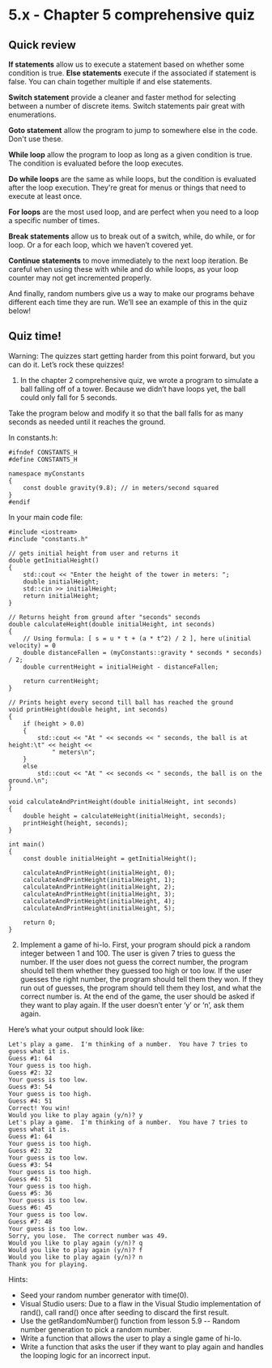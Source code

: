 
# 5.x - Chapter 5 comprehensive quiz

## Quick review

**If statements** allow us to execute a statement based on whether some condition is true. **Else statements** execute if the associated if statement is false. You can chain together multiple if and else statements.

**Switch statement** provide a cleaner and faster method for selecting between a number of discrete items. Switch statements pair great with enumerations.

**Goto statement** allow the program to jump to somewhere else in the code. Don't use these.

**While loop** allow the program to loop as long as a given condition is true. The condition is evaluated before the loop executes.

**Do while loops** are the same as while loops, but the condition is evaluated after the loop execution. They're great for menus or things that need to execute at least once.

**For loops** are the most used loop, and are perfect when you need to a loop a specific number of times.

**Break statements** allow us to break out of a switch, while, do while, or for loop. Or a for each loop, which we haven’t covered yet.

**Continue statements** to move immediately to the next loop iteration. Be careful when using these with while and do while loops, as your loop counter may not get incremented properly.

And finally, random numbers give us a way to make our programs behave different each time they are run. We’ll see an example of this in the quiz below!

## Quiz time!

Warning: The quizzes start getting harder from this point forward, but you can do it. Let’s rock these quizzes!

1) In the chapter 2 comprehensive quiz, we wrote a program to simulate a ball falling off of a tower. Because we didn’t have loops yet, the ball could only fall for 5 seconds.

Take the program below and modify it so that the ball falls for as many seconds as needed until it reaches the ground.

In constants.h:

```
#ifndef CONSTANTS_H
#define CONSTANTS_H

namespace myConstants
{
    const double gravity(9.8); // in meters/second squared
}
#endif
```

In your main code file:

```
#include <iostream>
#include "constants.h"

// gets initial height from user and returns it
double getInitialHeight()
{
	std::cout << "Enter the height of the tower in meters: ";
	double initialHeight;
	std::cin >> initialHeight;
	return initialHeight;
}

// Returns height from ground after "seconds" seconds
double calculateHeight(double initialHeight, int seconds)
{
	// Using formula: [ s = u * t + (a * t^2) / 2 ], here u(initial velocity) = 0
	double distanceFallen = (myConstants::gravity * seconds * seconds) / 2;
	double currentHeight = initialHeight - distanceFallen;

	return currentHeight;
}

// Prints height every second till ball has reached the ground
void printHeight(double height, int seconds)
{
	if (height > 0.0)
	{
		std::cout << "At " << seconds << " seconds, the ball is at height:\t" << height <<
			" meters\n";
	}
	else
		std::cout << "At " << seconds << " seconds, the ball is on the ground.\n";
}

void calculateAndPrintHeight(double initialHeight, int seconds)
{
	double height = calculateHeight(initialHeight, seconds);
	printHeight(height, seconds);
}

int main()
{
	const double initialHeight = getInitialHeight();

	calculateAndPrintHeight(initialHeight, 0);
	calculateAndPrintHeight(initialHeight, 1);
	calculateAndPrintHeight(initialHeight, 2);
	calculateAndPrintHeight(initialHeight, 3);
	calculateAndPrintHeight(initialHeight, 4);
	calculateAndPrintHeight(initialHeight, 5);

	return 0;
}
```

2) Implement a game of hi-lo. First, your program should pick a random integer between 1 and 100. The user is given 7 tries to guess the number. If the user does not guess the correct number, the program should tell them whether they guessed too high or too low. If the user guesses the right number, the program should tell them they won. If they run out of guesses, the program should tell them they lost, and what the correct number is. At the end of the game, the user should be asked if they want to play again. If the user doesn’t enter ‘y’ or ‘n’, ask them again.

Here’s what your output should look like:

```
Let's play a game.  I'm thinking of a number.  You have 7 tries to guess what it is.
Guess #1: 64
Your guess is too high.
Guess #2: 32
Your guess is too low.
Guess #3: 54
Your guess is too high.
Guess #4: 51
Correct! You win!
Would you like to play again (y/n)? y
Let's play a game.  I'm thinking of a number.  You have 7 tries to guess what it is.
Guess #1: 64
Your guess is too high.
Guess #2: 32
Your guess is too low.
Guess #3: 54
Your guess is too high.
Guess #4: 51
Your guess is too high.
Guess #5: 36
Your guess is too low.
Guess #6: 45
Your guess is too low.
Guess #7: 48
Your guess is too low.
Sorry, you lose.  The correct number was 49.
Would you like to play again (y/n)? q
Would you like to play again (y/n)? f
Would you like to play again (y/n)? n
Thank you for playing.
```

Hints:
* Seed your random number generator with time(0).
* Visual Studio users: Due to a flaw in the Visual Studio implementation of rand(), call rand() once after seeding to discard the first result.
* Use the getRandomNumber() function from lesson 5.9 -- Random number generation to pick a random number.
* Write a function that allows the user to play a single game of hi-lo.
* Write a function that asks the user if they want to play again and handles the looping logic for an incorrect input.
